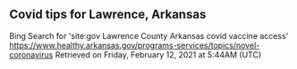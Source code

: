 ## Covid tips for Lawrence, Arkansas

Bing Search for 'site:gov Lawrence County Arkansas covid vaccine access'
https://www.healthy.arkansas.gov/programs-services/topics/novel-coronavirus
Retrieved on Friday, February 12, 2021 at 5:44AM (UTC)